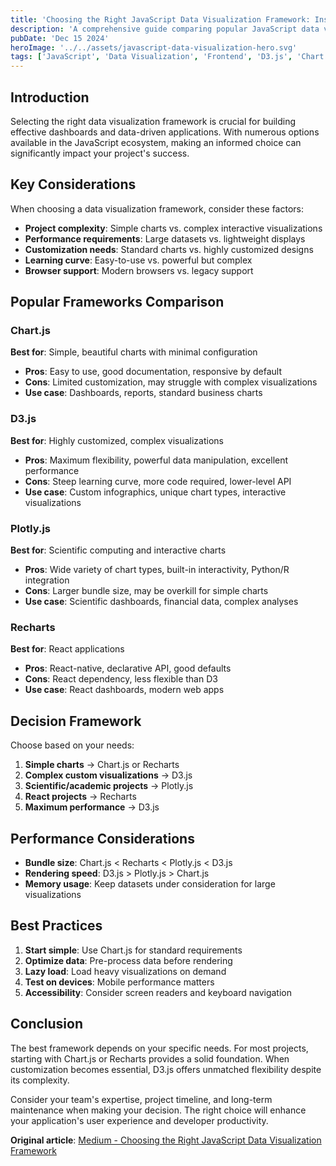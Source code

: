 ```yaml
---
title: 'Choosing the Right JavaScript Data Visualization Framework: Insights and Comparisons'
description: 'A comprehensive guide comparing popular JavaScript data visualization frameworks to help you choose the right tool for your project'
pubDate: 'Dec 15 2024'
heroImage: '../../assets/javascript-data-visualization-hero.svg'
tags: ['JavaScript', 'Data Visualization', 'Frontend', 'D3.js', 'Chart.js']
---
```


## Introduction

Selecting the right data visualization framework is crucial for building effective dashboards and data-driven applications. With numerous options available in the JavaScript ecosystem, making an informed choice can significantly impact your project's success.

## Key Considerations

When choosing a data visualization framework, consider these factors:

- **Project complexity**: Simple charts vs. complex interactive visualizations
- **Performance requirements**: Large datasets vs. lightweight displays
- **Customization needs**: Standard charts vs. highly customized designs
- **Learning curve**: Easy-to-use vs. powerful but complex
- **Browser support**: Modern browsers vs. legacy support

## Popular Frameworks Comparison

### Chart.js

**Best for**: Simple, beautiful charts with minimal configuration

- **Pros**: Easy to use, good documentation, responsive by default
- **Cons**: Limited customization, may struggle with complex visualizations
- **Use case**: Dashboards, reports, standard business charts

### D3.js

**Best for**: Highly customized, complex visualizations

- **Pros**: Maximum flexibility, powerful data manipulation, excellent performance
- **Cons**: Steep learning curve, more code required, lower-level API
- **Use case**: Custom infographics, unique chart types, interactive visualizations

### Plotly.js

**Best for**: Scientific computing and interactive charts

- **Pros**: Wide variety of chart types, built-in interactivity, Python/R integration
- **Cons**: Larger bundle size, may be overkill for simple charts
- **Use case**: Scientific dashboards, financial data, complex analyses

### Recharts

**Best for**: React applications

- **Pros**: React-native, declarative API, good defaults
- **Cons**: React dependency, less flexible than D3
- **Use case**: React dashboards, modern web apps

## Decision Framework

Choose based on your needs:

1. **Simple charts** → Chart.js or Recharts
2. **Complex custom visualizations** → D3.js
3. **Scientific/academic projects** → Plotly.js
4. **React projects** → Recharts
5. **Maximum performance** → D3.js

## Performance Considerations

- **Bundle size**: Chart.js < Recharts < Plotly.js < D3.js
- **Rendering speed**: D3.js > Plotly.js > Chart.js
- **Memory usage**: Keep datasets under consideration for large visualizations

## Best Practices

1. **Start simple**: Use Chart.js for standard requirements
2. **Optimize data**: Pre-process data before rendering
3. **Lazy load**: Load heavy visualizations on demand
4. **Test on devices**: Mobile performance matters
5. **Accessibility**: Consider screen readers and keyboard navigation

## Conclusion

The best framework depends on your specific needs. For most projects, starting with Chart.js or Recharts provides a solid foundation. When customization becomes essential, D3.js offers unmatched flexibility despite its complexity.

Consider your team's expertise, project timeline, and long-term maintenance when making your decision. The right choice will enhance your application's user experience and developer productivity.

**Original article**: [Medium - Choosing the Right JavaScript Data Visualization Framework](https://medium.com/@zywkloo/choosing-the-right-javascript-data-visualization-framework-insights-and-comparisons-6325b8d66969)
